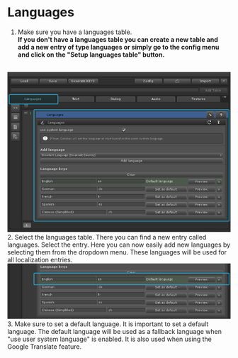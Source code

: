 Languages
===============


1. Make sure you have a languages table. 
<br>**If you don't have a languages table you can create a new table and add a new entry of type languages or
simply go to the config menu and click on the "Setup languages table" button.**

<br>
<img src="img/addLanguage.png">
<br>
2. Select the languages table. There you can find a new entry called languages. Select the entry. 
Here you can now easily add new languages by selecting them from the dropdown menu. These languages will be used for all localization entries.

<br>
<img src="img/defaultLanguage.png">
<br>
3. Make sure to set a default language. 
It is important to set a default language. The default language will be used as a fallback language when "use user system language" is enabled. It is also used when using the Google Translate feature. 
